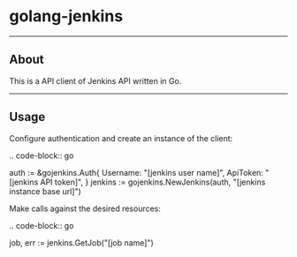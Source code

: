 golang-jenkins
==============

-----
About
-----
This is a API client of Jenkins API written in Go.

-----
Usage
-----

Configure authentication and create an instance of the client:

.. code-block:: go

   auth := &gojenkins.Auth{
      Username: "[jenkins user name]",
      ApiToken: "[jenkins API token]",
   }
   jenkins := gojenkins.NewJenkins(auth, "[jenkins instance base url]")

Make calls against the desired resources:

.. code-block:: go

   job, err := jenkins.GetJob("[job name]")
